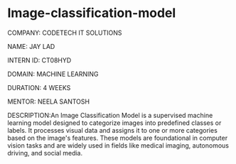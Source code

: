 # Image-classification-model
COMPANY: CODETECH IT SOLUTIONS

NAME: JAY LAD

INTERN ID: CT08HYD

DOMAIN: MACHINE LEARNING

DURATION: 4 WEEKS

MENTOR: NEELA SANTOSH

DESCRIPTION:An Image Classification Model is a supervised machine learning model designed to categorize images into predefined classes or labels. It processes visual data and assigns it to one or more categories based on the image's features. These models are foundational in computer vision tasks and are widely used in fields like medical imaging, autonomous driving, and social media.
